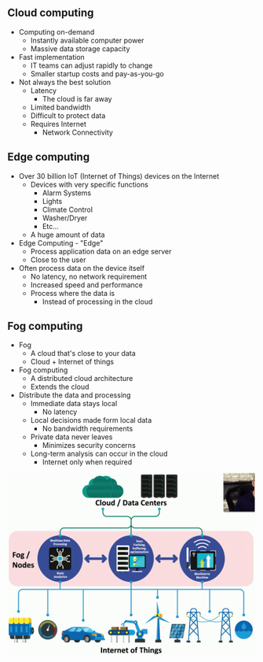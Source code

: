 ## Cloud computing
- Computing on-demand
	- Instantly available computer power
	- Massive data storage capacity
- Fast implementation
	- IT teams can adjust rapidly to change
	- Smaller startup costs and pay-as-you-go
- Not always the best solution
	- Latency
		- The cloud is far away
	- Limited bandwidth
	- Difficult to protect data
	- Requires Internet
		- Network Connectivity

## Edge computing
- Over 30 billion IoT (Internet of Things) devices on the Internet
	- Devices with very specific functions
		- Alarm Systems
		- Lights
		- Climate Control
		- Washer/Dryer
		- Etc...
	- A huge amount of data
- Edge Computing - "Edge"
	- Process application data on an edge server
	- Close to the user
- Often process data on the device itself
	- No latency, no network requirement
	- Increased speed and performance
	- Process where the data is
		- Instead of processing in the cloud

## Fog computing
- Fog
	- A cloud that's close to your data
	- Cloud + Internet of things
- Fog computing
	- A distributed cloud architecture
	- Extends the cloud
- Distribute the data and processing
	- Immediate data stays local
		- No latency
	- Local decisions made form local data
		- No bandwidth requirements
	- Private data never leaves
		- Minimizes security concerns
	- Long-term analysis can occur in the cloud
		- Internet only when required

![](../Images/240509-24.png)

